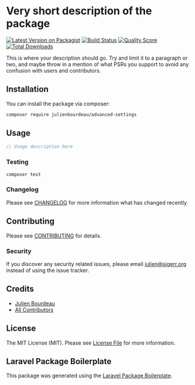 # Very short description of the package

[![Latest Version on Packagist](https://img.shields.io/packagist/v/julienbourdeau/advanced-settings.svg?style=flat-square)](https://packagist.org/packages/julienbourdeau/advanced-settings)
[![Build Status](https://img.shields.io/travis/julienbourdeau/advanced-settings/master.svg?style=flat-square)](https://travis-ci.org/julienbourdeau/advanced-settings)
[![Quality Score](https://img.shields.io/scrutinizer/g/julienbourdeau/advanced-settings.svg?style=flat-square)](https://scrutinizer-ci.com/g/julienbourdeau/advanced-settings)
[![Total Downloads](https://img.shields.io/packagist/dt/julienbourdeau/advanced-settings.svg?style=flat-square)](https://packagist.org/packages/julienbourdeau/advanced-settings)

This is where your description should go. Try and limit it to a paragraph or two, and maybe throw in a mention of what PSRs you support to avoid any confusion with users and contributors.

## Installation

You can install the package via composer:

```bash
composer require julienbourdeau/advanced-settings
```

## Usage

``` php
// Usage description here
```

### Testing

``` bash
composer test
```

### Changelog

Please see [CHANGELOG](CHANGELOG.md) for more information what has changed recently.

## Contributing

Please see [CONTRIBUTING](CONTRIBUTING.md) for details.

### Security

If you discover any security related issues, please email julien@sigerr.org instead of using the issue tracker.

## Credits

- [Julien Bourdeau](https://github.com/julienbourdeau)
- [All Contributors](../../contributors)

## License

The MIT License (MIT). Please see [License File](LICENSE.md) for more information.

## Laravel Package Boilerplate

This package was generated using the [Laravel Package Boilerplate](https://laravelpackageboilerplate.com).